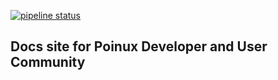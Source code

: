 [![pipeline status](https://gitlab.com/pionux/pionux/badges/master/pipeline.svg)](https://gitlab.com/pionux/pionux/commits/master)



## Docs site for Poinux Developer and User Community  
